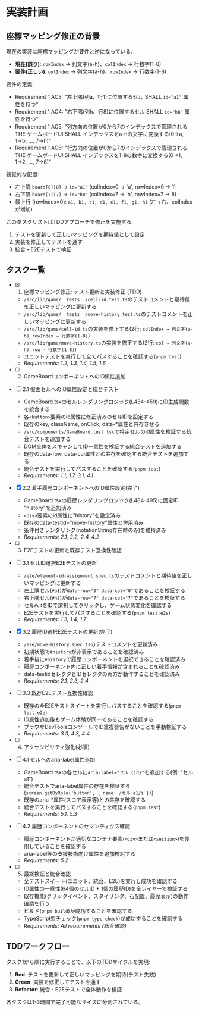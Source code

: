 # 実装計画

## 座標マッピング修正の背景

現在の実装は座標マッピングが要件と逆になっている:

- **現在(誤り)**: `rowIndex` → 列文字(a-h)、`colIndex` → 行数字(1-8)
- **要件(正しい)**: `colIndex` → 列文字(a-h)、`rowIndex` → 行数字(1-8)

要件の定義:

- Requirement 1 AC3: "左上隅(列a、行1)に位置するセル SHALL `id="a1"` 属性を持つ"
- Requirement 1 AC4: "右下隅(列h、行8)に位置するセル SHALL `id="h8"` 属性を持つ"
- Requirement 1 AC5: "列方向の位置が0から7のインデックスで管理される THE ゲームボードUI SHALL インデックスをa-hの文字に変換する(0→a, 1→b, ..., 7→h)"
- Requirement 1 AC6: "行方向の位置が0から7のインデックスで管理される THE ゲームボードUI SHALL インデックスを1-8の数字に変換する(0→1, 1→2, ..., 7→8)"

視覚的な配置:

- 左上隅 `board[0][0]` → `id="a1"` (colIndex=0 → 'a', rowIndex=0 → 1)
- 右下隅 `board[7][7]` → `id="h8"` (colIndex=7 → 'h', rowIndex=7 → 8)
- 最上行 (rowIndex=0): `a1, b1, c1, d1, e1, f1, g1, h1` (左→右、colIndexが増加)

このタスクリストはTDDアプローチで修正を実施する:

1. テストを更新して正しいマッピングを期待値として設定
2. 実装を修正してテストを通す
3. 統合・E2Eテストで検証

## タスク一覧

- [x] 1. 座標マッピング修正: テスト更新と実装修正 (TDD)
  - `/src/lib/game/__tests__/cell-id.test.ts`のテストコメントと期待値を正しいマッピングに更新する
  - `/src/lib/game/__tests__/move-history.test.ts`のテストコメントを正しいマッピングに更新する
  - `/src/lib/game/cell-id.ts`の実装を修正する(2行: `colIndex → 列文字(a-h)`, `rowIndex → 行数字(1-8)`)
  - `/src/lib/game/move-history.ts`の実装を修正する(2行: `col → 列文字(a-h)`, `row → 行数字(1-8)`)
  - ユニットテストを実行して全てパスすることを確認する(`pnpm test`)
  - _Requirements: 1.2, 1.3, 1.4, 1.5, 1.6_

- [ ] 2. GameBoardコンポーネントへのID属性追加
- [ ] 2.1 盤面セルへのID属性設定と統合テスト
  - GameBoard.tsxのセルレンダリングロジック(L434-459)にID生成関数を統合する
  - 各`<button>`要素のid属性に修正済みのセルIDを設定する
  - 既存のkey, className, onClick, data-\*属性と共存させる
  - `/src/components/GameBoard.test.tsx`で特定セルのid属性を検証する統合テストを追加する
  - DOM全体をスキャンしてID一意性を検証する統合テストを追加する
  - 既存のdata-row, data-col属性との共存を確認する統合テストを追加する
  - 統合テストを実行してパスすることを確認する(`pnpm test`)
  - _Requirements: 1.1, 1.7, 3.1, 4.1_

- [x] 2.2 着手履歴コンポーネントへのID属性設定(完了)
  - GameBoard.tsxの履歴レンダリングロジック(L484-495)に固定ID "history"を追加済み
  - `<div>`要素のid属性に"history"を設定済み
  - 既存のdata-testid="move-history"属性と併用済み
  - 条件付きレンダリング(notationString存在時のみ)を維持済み
  - _Requirements: 2.1, 2.2, 2.4, 4.2_

- [ ] 3. E2Eテストの更新と既存テスト互換性確認
- [ ] 3.1 セルID選択E2Eテストの更新
  - `/e2e/element-id-assignment.spec.ts`のテストコメントと期待値を正しいマッピングに更新する
  - 左上隅セル(`#a1`)が`data-row="0" data-col="0"`であることを検証する
  - 右下隅セル(`#h8`)が`data-row="7" data-col="7"`であることを検証する
  - セル`#c4`をIDで選択してクリックし、ゲーム状態変化を確認する
  - E2Eテストを実行してパスすることを確認する(`pnpm test:e2e`)
  - _Requirements: 1.3, 1.4, 1.7_

- [x] 3.2 履歴ID選択E2Eテストの更新(完了)
  - `/e2e/move-history.spec.ts`のテストコメントを更新済み
  - 初期状態で`#history`が非表示であることを確認済み
  - 着手後に`#history`で履歴コンポーネントを選択できることを確認済み
  - 履歴コンポーネント内に正しい着手情報が含まれることを確認済み
  - data-testidセレクタとIDセレクタの両方が動作することを確認済み
  - _Requirements: 2.1, 2.3, 2.4_

- [ ] 3.3 既存E2Eテスト互換性確認
  - 既存の全E2Eテストスイートを実行しパスすることを確認する(`pnpm test:e2e`)
  - ID属性追加後もゲーム体験が同一であることを確認する
  - ブラウザDevToolsコンソールでID重複警告がないことを手動検証する
  - _Requirements: 3.3, 4.3, 4.4_

- [ ] 4. アクセシビリティ強化(必須)
- [ ] 4.1 セルへのaria-label属性追加
  - GameBoard.tsxの各セルに`aria-label="セル {id}"`を追加する(例: "セル a1")
  - 統合テストでaria-label属性の存在を検証する(`screen.getByRole('button', { name: /セル a1/i })`)
  - 既存のaria-\*属性(スコア表示等)との共存を確認する
  - 統合テストを実行してパスすることを確認する(`pnpm test`)
  - _Requirements: 5.1, 5.3_

- [ ] 4.2 履歴コンポーネントのセマンティクス確認
  - 履歴コンポーネントが適切なコンテナ要素(`<div>`または`<section>`)を使用していることを確認する
  - aria-label等の支援技術向け属性を追加検討する
  - _Requirements: 5.2_

- [ ] 5. 最終検証と統合確認
  - 全テストスイート(ユニット、統合、E2E)を実行し成功を確認する
  - ID属性の一意性(64個のセルID + 1個の履歴ID)を全レイヤーで検証する
  - 既存機能(クリックイベント、スタイリング、石配置、履歴表示)の動作確認を行う
  - ビルド(`pnpm build`)が成功することを確認する
  - TypeScript型チェック(`pnpm type-check`)が成功することを確認する
  - _Requirements: All requirements (総合確認)_

## TDDワークフロー

タスク1から順に実行することで、以下のTDDサイクルを実現:

1. **Red**: テストを更新して正しいマッピングを期待(テスト失敗)
2. **Green**: 実装を修正してテストを通す
3. **Refactor**: 統合・E2Eテストで全体動作を検証

各タスクは1-3時間で完了可能なサイズに分割されている。

